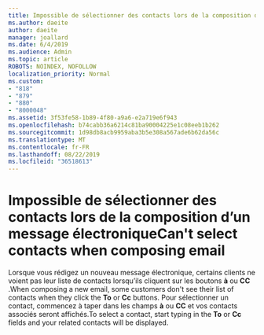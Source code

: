 ```yaml
---
title: Impossible de sélectionner des contacts lors de la composition d’un message électronique dans Outlook.com
ms.author: daeite
author: daeite
manager: joallard
ms.date: 6/4/2019
ms.audience: Admin
ms.topic: article
ROBOTS: NOINDEX, NOFOLLOW
localization_priority: Normal
ms.custom:
- "818"
- "879"
- "880"
- "8000048"
ms.assetid: 3f53fe58-1b89-4f80-a9a6-e2a719e6f943
ms.openlocfilehash: b74cabb36a6214c81ba90004225e1c08eeb1b262
ms.sourcegitcommit: 1d98db8acb9959aba3b5e308a567ade6b62da56c
ms.translationtype: MT
ms.contentlocale: fr-FR
ms.lasthandoff: 08/22/2019
ms.locfileid: "36518613"
---
```

# <a name="cant-select-contacts-when-composing-email"></a><span data-ttu-id="2ec19-102">Impossible de sélectionner des contacts lors de la composition d’un message électronique</span><span class="sxs-lookup"><span data-stu-id="2ec19-102">Can't select contacts when composing email</span></span>

<span data-ttu-id="2ec19-103">Lorsque vous rédigez un nouveau message électronique, certains clients ne voient pas leur liste de contacts lorsqu’ils cliquent sur les boutons **à** ou **CC** .</span><span class="sxs-lookup"><span data-stu-id="2ec19-103">When composing a new email, some customers don't see their list of contacts when they click the **To** or **Cc** buttons.</span></span> <span data-ttu-id="2ec19-104">Pour sélectionner un contact, commencez à taper dans les champs **à** ou **CC** et vos contacts associés seront affichés.</span><span class="sxs-lookup"><span data-stu-id="2ec19-104">To select a contact, start typing in the **To** or **Cc** fields and your related contacts will be displayed.</span></span>
